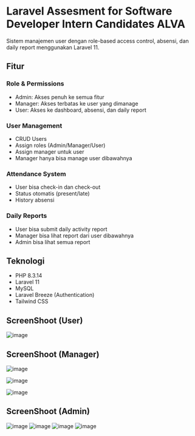 # Laravel Assesment for Software Developer Intern Candidates ALVA

Sistem manajemen user dengan role-based access control, absensi, dan daily report menggunakan Laravel 11.

## Fitur

### Role & Permissions
- Admin: Akses penuh ke semua fitur
- Manager: Akses terbatas ke user yang dimanage
- User: Akses ke dashboard, absensi, dan daily report

### User Management
- CRUD Users
- Assign roles (Admin/Manager/User)
- Assign manager untuk user
- Manager hanya bisa manage user dibawahnya

### Attendance System
- User bisa check-in dan check-out
- Status otomatis (present/late)
- History absensi

### Daily Reports
- User bisa submit daily activity report
- Manager bisa lihat report dari user dibawahnya
- Admin bisa lihat semua report

## Teknologi

- PHP 8.3.14
- Laravel 11
- MySQL
- Laravel Breeze (Authentication)
- Tailwind CSS

## ScreenShoot (User)
![image](https://github.com/user-attachments/assets/115b180c-dd22-4dd1-92f6-aa1a9f319652)

## ScreenShoot (Manager)
![image](https://github.com/user-attachments/assets/a11c417e-d9ac-4cf4-bef9-61ca5a97f19b)

![image](https://github.com/user-attachments/assets/d046383f-af5a-4b01-a8cd-26b1c41437fa)

![image](https://github.com/user-attachments/assets/736f442b-fe4e-4a96-9e6f-d56e733768f3)

## ScreenShoot (Admin)
![image](https://github.com/user-attachments/assets/d2aab6ac-a432-40c6-bc31-4c8852d36955)
![image](https://github.com/user-attachments/assets/816da47f-8800-4984-a440-d6b136c051e0)
![image](https://github.com/user-attachments/assets/0ea4c3c6-4f7e-40df-afd8-67a8f4a4a0a1)
![image](https://github.com/user-attachments/assets/e3e7befa-33d6-4745-931a-0eaa293c6366)



